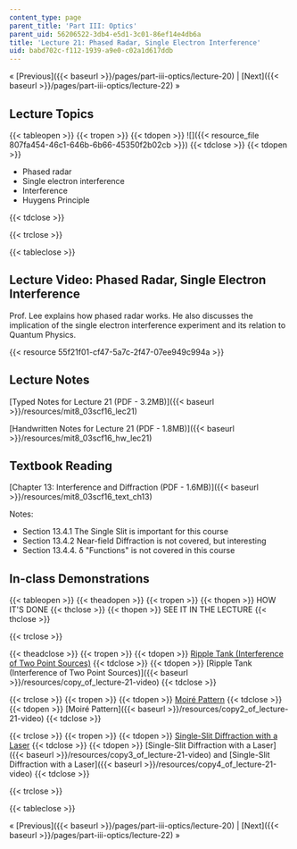 ```yaml
---
content_type: page
parent_title: 'Part III: Optics'
parent_uid: 56206522-3db4-e5d1-3c01-86ef14e4db6a
title: 'Lecture 21: Phased Radar, Single Electron Interference'
uid: babd702c-f112-1939-a9e0-c02a1d617ddb
---
```


« [Previous]({{< baseurl >}}/pages/part-iii-optics/lecture-20) | [Next]({{< baseurl >}}/pages/part-iii-optics/lecture-22) »

Lecture Topics
--------------

{{< tableopen >}}
{{< tropen >}}
{{< tdopen >}}
![]({{< resource_file 807fa454-46c1-646b-6b66-45350f2b02cb >}})
{{< tdclose >}}
{{< tdopen >}}


*   Phased radar
*   Single electron interference
*   Interference
*   Huygens Principle


{{< tdclose >}}

{{< trclose >}}

{{< tableclose >}}

Lecture Video: Phased Radar, Single Electron Interference
---------------------------------------------------------

Prof. Lee explains how phased radar works. He also discusses the implication of the single electron interference experiment and its relation to Quantum Physics.

{{< resource 55f21f01-cf47-5a7c-2f47-07ee949c994a >}}

Lecture Notes
-------------

[Typed Notes for Lecture 21 (PDF - 3.2MB)]({{< baseurl >}}/resources/mit8_03scf16_lec21)

[Handwritten Notes for Lecture 21 (PDF - 1.8MB)]({{< baseurl >}}/resources/mit8_03scf16_hw_lec21)

Textbook Reading
----------------

[Chapter 13: Interference and Diffraction (PDF - 1.6MB)]({{< baseurl >}}/resources/mit8_03scf16_text_ch13) 

Notes:

*   Section 13.4.1 The Single Slit is important for this course
*   Section 13.4.2 Near-field Diffraction is not covered, but interesting
*   Section 13.4.4. δ "Functions" is not covered in this course

In-class Demonstrations
-----------------------

{{< tableopen >}}
{{< theadopen >}}
{{< tropen >}}
{{< thopen >}}
HOW IT'S DONE
{{< thclose >}}
{{< thopen >}}
SEE IT IN THE LECTURE
{{< thclose >}}

{{< trclose >}}

{{< theadclose >}}
{{< tropen >}}
{{< tdopen >}}
[Ripple Tank (Interference of Two Point Sources)](http://tsgphysics.mit.edu/front/?page=demo.php&letnum=P%201&show=0)
{{< tdclose >}}
{{< tdopen >}}
[Ripple Tank (Interference of Two Point Sources)]({{< baseurl >}}/resources/copy_of_lecture-21-video)
{{< tdclose >}}

{{< trclose >}}
{{< tropen >}}
{{< tdopen >}}
[Moiré Pattern](https://mathworld.wolfram.com/MoirePattern.html)
{{< tdclose >}}
{{< tdopen >}}
[Moiré Pattern]({{< baseurl >}}/resources/copy2_of_lecture-21-video)
{{< tdclose >}}

{{< trclose >}}
{{< tropen >}}
{{< tdopen >}}
[Single-Slit Diffraction with a Laser](http://tsgphysics.mit.edu/front/?page=demo.php&letnum=Q%202&show=0)
{{< tdclose >}}
{{< tdopen >}}
[Single-Slit Diffraction with a Laser]({{< baseurl >}}/resources/copy3_of_lecture-21-video) and [Single-Slit Diffraction with a Laser]({{< baseurl >}}/resources/copy4_of_lecture-21-video)
{{< tdclose >}}

{{< trclose >}}

{{< tableclose >}}

« [Previous]({{< baseurl >}}/pages/part-iii-optics/lecture-20) | [Next]({{< baseurl >}}/pages/part-iii-optics/lecture-22) »